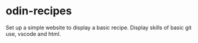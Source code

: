 # odin-recipes
Set up a simple website to display a basic recipe.
Display skills of basic git use, vscode and html.
